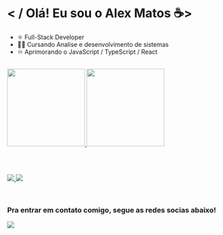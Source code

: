 # < / Olá! Eu sou o Alex Matos ☕>
<ul>
  <li> ⚛️ Full-Stack Developer </li>
  <li> 🧑‍💻 Cursando Analise e desenvolvimento de sistemas</li>
  <li> ♾️ Aprimorando o JavaScript / TypeScript / React </li>
</ul>

<br>

<div>
  <a href="https://github.com/AlexMatosWeb">
  <img height="180em" src="https://github-readme-stats.vercel.app/api?username=AlexMatosWeb&show_icons=true&theme=tokyonight&include_all_commits=true&count_private=true"/>
  <img height="180em" src="https://github-readme-stats.vercel.app/api/top-langs/?username=AlexMatosWeb&layout=compact&langs_count=6&theme=tokyonight"/>
</div>
  
   <br> <br>
  
<p align="left">
   <a href="https://skillicons.dev">
     <img src="https://skillicons.dev/icons?i=html,css,bootstrap,sass,tailwind,js,ts,react"/>
      <img src="https://skillicons.dev/icons?i=nodejs,nextjs,vite,webpack,php,wordpress,laravel,figma"/>
      
   </a>
 </p>
 
 <br>
 
  ### Pra entrar em contato comigo, segue as redes socias abaixo!
 
<div> 
  
  <a href="https://www.linkedin.com/in/alex-matos-58615414b/" target="_blank"><img src="https://img.shields.io/badge/-LinkedIn-%230077B5?style=for-the-badge&logo=linkedin&logoColor=white" target="_blank"></a> 
 
  

</div>

